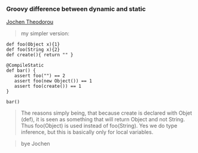 ### Groovy difference between dynamic and static

[Jochen Theodorou](http://groovy.329449.n5.nabble.com/Overload-resolution-and-CompileStatic-tp5736491p5736496.html)

> my simpler version: 
```
def foo(Object x){1} 
def foo(String x){2} 
def create(){ return "" } 
 
@CompileStatic 
def bar() { 
   assert foo("") == 2 
   assert foo(new Object()) == 1 
   assert foo(create()) == 1 
} 

bar()
```
> The reasons simply being, that because create is declared with Objet 
(def), it is seen as something that will return Object and not String. 
Thus foo(Object) is used instead of foo(String). Yes we do type 
inference, but this is basically only for local variables. 

> bye Jochen 